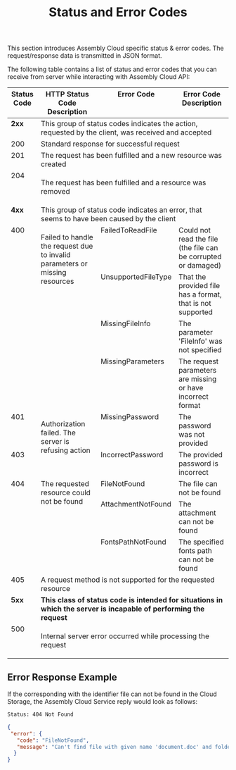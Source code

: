 ﻿---
id: "status-and-error-codes"
url: "assembly/getting-started/status-and-error-codes"
title: "Status and Error Codes"
weight: 5
productName: "GroupDocs.Assembly Cloud"
description: "An overview of GroupDocs Assembly Cloud API status and error codes."
keywords: "groupdocs assembly cloud api status error codes"
---

This section introduces Assembly Cloud specific status & error codes. The request/response data is transmitted in JSON format.

The following table contains a list of status and error codes that you can receive from server while interacting with Assembly Cloud API:

<table><thead><tr valign="top"><th>Status Code</th><th>HTTP Status Code Description</th><th>Error Code</th><th>Error Code Description</th></tr></thead><tbody><tr valign="top"><td><b>2xx</b></td><td colspan="3">This group of status codes indicates the action, requested by the client, was received and accepted</td></tr><tr valign="top"><td>200</td><td colspan="3">Standard response for successful request</td></tr><tr valign="top"><td>201</td><td colspan="3">The request has been fulfilled and a new resource was created</td></tr><tr valign="top"><td>204</td><td colspan="3"><div><p>The request has been fulfilled and a resource was removed</p></div></td></tr><tr valign="top"><td><b>4xx</codee></b></td><td colspan="3">This group of status code indicates an error, that seems to have been caused by the client</td></tr><tr valign="top"><td rowspan="4">400</td><td rowspan="4"><div><p>Failed to handle the request due to invalid parameters or missing resources</p></div></td><td>FailedToReadFile</td><td>Could not read the file (the file can be corrupted or damaged)</td></tr><tr valign="top"><td>UnsupportedFileType</td><td>That the provided file has a format, that is not supported</td></tr><tr valign="top"><td>MissingFileInfo</td><td>The parameter 'FileInfo' was not specified</td></tr><tr valign="top"><td>MissingParameters</td><td>The request parameters are missing or have incorrect format</td></tr><tr valign="top"><td rowspan="2">401</td><td rowspan="3"><div><p>Authorization failed. The server is refusing action</p></div></td><td>MissingPassword</td><td>The password was not provided</td></tr><tr valign="top"><td rowspan="2">IncorrectPassword</td><td rowspan="2">The provided password is incorrect</td></tr><tr valign="top"><td>403</td></tr><tr valign="top"><td rowspan="3">404</td><td rowspan="3">The requested resource could not be found</td><td>FileNotFound</td><td>The file can not be found</td></tr><tr valign="top"><td>AttachmentNotFound</td><td>The attachment can not be found</td></tr><tr valign="top"><td>FontsPathNotFound</td><td>The specified fonts path can not be found</td></tr><tr valign="top"><td>405</td><td colspan="3">A request method is not supported for the requested resource</td></tr><tr valign="top"><td><b>5xx</b></td><td colspan="3"><strong>This class of status code is intended for situations in which the server is incapable of performing the request</strong></td></tr><tr valign="top"><td>500</td><td colspan="3"><div><p>Internal server error occurred while processing the request</p></div></td></tr></tbody></table>

## Error Response Example

If the corresponding with the identifier file can not be found in the Cloud Storage, the Assembly Cloud Service reply would look as follows:

```HTML
Status: 404 Not Found
```

```JSON
{  
 "error": {  
   "code": "FileNotFound",  
   "message": "Can't find file with given name 'document.doc' and folder 'My Documents'."  
  }  
}
```
